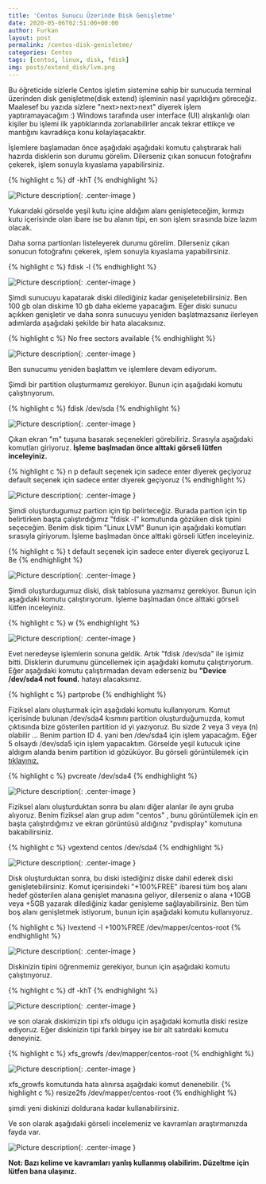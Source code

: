 ```yaml
---
title: 'Centos Sunucu Üzerinde Disk Genişletme'
date: 2020-05-06T02:51:00+00:00
author: Furkan
layout: post
permalink: /centos-disk-genisletme/
categories: Centos
tags: [centos, linux, disk, fdisk]
img: posts/extend_disk/lvm.png
---
```


Bu öğreticide sizlerle Centos işletim sistemine sahip bir sunucuda terminal üzerinden disk genişletme(disk extend) işleminin nasıl yapıldığını göreceğiz.
Maalesef bu yazıda sizlere "next>next>next" diyerek işlem yaptıramayacağım :) 
Windows tarafında user interface (UI) alışkanlığı olan kişiler bu işlemi ilk yaptıklarında zorlanabilirler ancak tekrar ettikçe ve mantığını kavradıkça konu kolaylaşacaktır.

İşlemlere başlamadan önce aşağıdaki aşağıdaki komutu çalıştırarak hali hazırda disklerin son durumu görelim. 
Dilerseniz çıkan sonucun fotoğrafını çekerek, işlem sonuyla kıyaslama yapabilirsiniz.

{% highlight c %}
df -khT
{% endhighlight %}

![Picture description](/assets/img/posts/extend_disk/df-h.png){: .center-image }

Yukarıdaki görselde yeşil kutu içine aldığım alanı genişleteceğim, kırmızı kutu içerisinde olan ibare ise bu alanın tipi, en son işlem sırasında bize lazım olacak.

Daha sorna partionları listeleyerek durumu görelim. 
Dilerseniz çıkan sonucun fotoğrafını çekerek, işlem sonuyla kıyaslama yapabilirsiniz.

{% highlight c %}
fdisk -l
{% endhighlight %}

![Picture description](/assets/img/posts/extend_disk/fdisk-l.png){: .center-image }

Şimdi sunucuyu kapatarak diski dilediğiniz kadar genişeletebilirsiniz. Ben 100 gb olan diskime 10 gb daha ekleme yapacağım.
Eğer diski sunucu açıkken genişletir ve daha sonra sunucuyu yeniden başlatmazsanız ilerleyen adımlarda aşağıdaki şekilde bir hata alacaksınız.

{% highlight c %}
No free sectors available
{% endhighlight %}

![Picture description](/assets/img/posts/extend_disk/no-free.png){: .center-image }

Ben sunucumu yeniden başlattım ve işlemlere devam ediyorum.

Şimdi bir partition oluşturmamız gerekiyor. Bunun için aşağıdaki komutu çalıştırıyorum.

{% highlight c %}
fdisk /dev/sda
{% endhighlight %}

![Picture description](/assets/img/posts/extend_disk/fdisk-dev-sda.png){: .center-image }

Çıkan ekran "m" tuşuna basarak seçenekleri görebiliriz. 
Sırasıyla aşağıdaki komutları giriyoruz. 
<B>İşleme başlmadan önce alttaki görseli lütfen inceleyiniz.</B>

{% highlight c %}
n
p
default seçenek için sadece enter diyerek geçiyoruz
default seçenek için sadece enter diyerek geçiyoruz
{% endhighlight %}

![Picture description](/assets/img/posts/extend_disk/fdisk-n.png){: .center-image }

Şimdi oluşturdugumuz partion için tip belirteceğiz. 
Burada partion için tip belirtirken başta çalıştırdığımız "fdisk -l" komutunda gözüken disk tipini seçeceğim.
Benim disk tipim "Linux LVM"
Bunun için aşağıdaki komutları sırasıyla giriyorum. İşleme başlmadan önce alttaki görseli lütfen inceleyiniz.

{% highlight c %}
t
default seçenek için sadece enter diyerek geçiyoruz
L
8e
{% endhighlight %}

![Picture description](/assets/img/posts/extend_disk/fdisk-t.png){: .center-image }

Şimdi oluşturdugumuz diski, disk tablosuna yazmamız gerekiyor.
Bunun için aşağıdaki komutu çalıştırıyorum. İşleme başlmadan önce alttaki görseli lütfen inceleyiniz.

{% highlight c %}
w
{% endhighlight %}

![Picture description](/assets/img/posts/extend_disk/fdisk-w.png){: .center-image }

Evet neredeyse işlemlerin sonuna geldik. Artık "fdisk /dev/sda" ile işimiz bitti.
Disklerin durumunu güncellemek için aşağıdaki komutu çalıştırıyorum. 
Eğer aşağıdaki komutu çalıştırmadan devam ederseniz bu <B> "Device /dev/sda4 not found.</B> hatayı alacaksınız.

{% highlight c %}
partprobe
{% endhighlight %}

Fiziksel alanı oluşturmak için aşağıdaki komutu kullanıyorum.
Komut içerisinde bulunan /dev/sda4 kısmını partition oluşturduğumuzda, komut çıktısında bize gösterilen partition id yi yazıyoruz.
Bu sizde 2 veya 3 veya (n) olabilir ...
Benim partion ID 4.  yani ben /dev/sda4 için işlem yapacağım.
Eğer 5 olsaydı /dev/sda5 için işlem yapacaktım.
Görselde yeşil kutucuk içine aldıgım alanda benim partition id gözüküyor.
Bu görseli görüntülemek için <a href="https://furkanbilgin.com/assets/img/posts/extend_disk/fdisk-n.png" target="_blank">tıklayınız.</a>

{% highlight c %}
pvcreate /dev/sda4
{% endhighlight %}

![Picture description](/assets/img/posts/extend_disk/pvcreate.png){: .center-image }

Fiziksel alanı oluşturduktan sonra bu alanı diğer alanlar ile aynı gruba alıyoruz. 
Benim fiziksel alan grup adım "centos" , bunu görüntülemek için en başta çalıştırdığımız ve ekran görüntüsü aldığınız "pvdisplay" komutuna bakabilirsiniz.

{% highlight c %}
vgextend centos /dev/sda4
{% endhighlight %}

![Picture description](/assets/img/posts/extend_disk/vgextend.png){: .center-image }

Disk oluşturduktan sonra, bu diski istediğiniz diske dahil ederek diski genişletebilirsiniz.
Komut içerisindeki "+100%FREE" ibaresi tüm boş alanı hedef gösterilen alana genişlet manasına geliyor, dilerseniz o alana +10GB  veya +5GB yazarak dilediğiniz kadar genişleme sağlayabilirsiniz.
Ben tüm boş alanı genişletmek istiyorum, bunun için aşağıdaki komutu kullanıyoruz. 

{% highlight c %}
lvextend -l +100%FREE /dev/mapper/centos-root
{% endhighlight %}

![Picture description](/assets/img/posts/extend_disk/lvextend.png){: .center-image }

Diskinizin tipini öğrenmemiz gerekiyor, bunun için aşağıdaki komutu çalıştırıyoruz.

{% highlight c %}
df -khT
{% endhighlight %}

![Picture description](/assets/img/posts/extend_disk/df-khT.png){: .center-image }

ve son olarak diskimizin tipi xfs oldugu için aşağıdaki komutla diski resize ediyoruz.
Eğer diskinizin tipi farklı birşey ise bir alt satırdaki komutu deneyiniz.

{% highlight c %}
xfs_growfs /dev/mapper/centos-root
{% endhighlight %}

![Picture description](/assets/img/posts/extend_disk/xfs_growfs.png){: .center-image }

xfs_growfs komutunda hata alınırsa aşağıdaki komut denenebilir.
{% highlight c %}
resize2fs /dev/mapper/centos-root 
{% endhighlight %}
 
şimdi yeni diskinizi doldurana kadar kullanabilirsiniz.

Ve son olarak aşağıdaki görseli incelemeniz ve kavramları araştırmanızda fayda var.

![Picture description](/assets/img/posts/extend_disk/lvm.png){: .center-image }

<b>Not: Bazı kelime ve kavramları yanlış kullanmış olabilirim. Düzeltme için lütfen bana ulaşınız. <b>